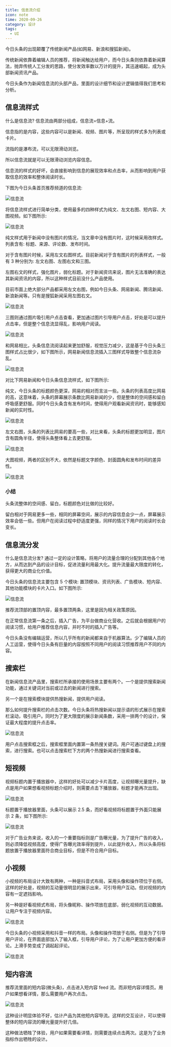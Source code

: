 ```yaml
---
title: 信息流介绍
icon: note
time: 2020-09-26
category: 设计
tags:
  - UI
---
```


今日头条的出现颠覆了传统新闻产品(如网易、新浪和搜狐新闻)。

传统新闻依靠着编辑人员的推荐，将新闻触达给用户，而今日头条则依靠着新闻算法，抛弃传统人工分发的思路，使分发效率数以万计的提升，其迅速崛起，成为头部新闻资讯产品。

今日头条作为新闻信息流的头部产品，里面的设计细节和设计逻辑值得我们思考和分析。

## 信息流样式

什么是信息流? 信息流由两部分组成，信息流=信息+流。

信息指的是内容，这些内容可以是新闻、视频、图片等，所呈现的样式多为列表或卡片。

流指的是瀑布流，可以无限滑动浏览。

所以信息流就是可以无限滑动浏览内容信息。

信息流的样式的好坏，会直接影响到信息的展现效率和点击率，从而影响到用户获取信息的效率和整体阅读时长。

下图为今日头条首页推荐频道的信息流:

![信息流](./assets/infomation-flow1.jpg)

将信息流样式进行简单分类，使用最多的四种样式为纯文、左文右图、短内容、大图视频。如下图所示:

![信息流](./assets/infomation-flow2.jpg)

纯文样式用于新闻中没有图片的情况，当文章中没有图片时，这时候采用改样式。列表含有: 标题、来源、评论数、发布时间。

对于含有图片时候，采用左文右图样式。目前新闻对于含有图片的列表样式，一般有 3 种分别为: 左文右图、左图右文和三图。

左图右文的样式，强化图片，弱化标题。对于新闻资讯来说，图片无法准确的表达其新闻资讯的内容，所以这种样式目前没什么产品使用。

目前市面上绝大部分产品都采用左文右图，例如今日头条、网易新闻、腾讯新闻、新浪新闻等。只有是搜狐新闻采用左图右文。

![信息流](./assets/infomation-flow3.jpg)

三图则通过图片吸引用户点击查看，更加通过图片引导用户点击，好处是可以提升点击率，但是整个信息流显得乱，影响用户阅读。

![信息流](./assets/infomation-flow4.jpg)

和网易相比，头条信息流阅读起来更加舒服，视觉压力减少，这是基于今日头条三图样式占比很少，如下图所示，网易新闻信息流插入三图样式导致整个信息流杂乱。

![信息流](./assets/infomation-flow5.jpg)

对比下网易新闻和今日头条信息流样式，如下图所示:

纯文，今日头条的标题颜色更深，网易的相对而言淡一些。头条的列表高度比网易的高，这意味着，头条的屏幕展示条数比网易新闻的少，但是整体的空间感和留白呼吸感更舒服。同时今日头条含有发布时间，使得用户观看新闻资讯时，能够感知新闻的实时性。

![信息流](./assets/infomation-flow6.jpg)

左文右图，头条的列表比网易的要高一些，对比来看，头条的标题更加明显，图片含有圆角半径，使得头条整体看上去更舒服。

![信息流](./assets/infomation-flow7.jpg)

大图视频，两者的区别不大，依然是标题文字颜色、封面圆角和发布时间的差异性。

![信息流](./assets/infomation-flow8.jpg)

### 小结

头条流整体的空间感、留白，标题颜色对比做的比较好。

留白相对于网易更多一些，相同的屏幕空间，展示的内容信息会少一点，屏幕展示效率会低一些。但用户在阅读过程中舒适度更强，同样的情况下用户的阅读时长会变长。

## 信息流分发

什么是信息流分发? 通过一定的设计策略，将用户的流量合理的分配到其他各个地方，从而达到产品的设计目标，促进流量利用最大化。提升流量最大限度的转化，获得更大的商业化价值。

今日头条的信息流主要包含 5 个模块: 置顶模块、资讯列表、广告模块、短内容、其他功能模块的卡片入口。如下图所示:

![信息流](./assets/infomation-flow9.jpg)

推荐流顶部的置顶内容，最多置顶两条，这里是因为相关政策原因。

在正常信息流第一条之后，插入广告，为平台做商业化营收。之后就会根据用户的阅读习惯，给用户推荐信息内容，并时不时的插入广告等。

今日头条没有编辑运营，所以几乎所有的新闻都来自于机器算法。少了编辑人员的人工运营，使得今日头条有巨量的内容按照不同用户的阅读习惯推荐用户不同的内容。

## 搜索栏

在新闻信息流产品里，搜索栏所承接的使用场景主要有两个。一个是提供搜索新闻功能，通过关键词对当前或过去的新闻进行搜索。

另一个是在搜索模块提供热搜新闻，提供用户阅读。

那么如何提升搜索栏的点击次数。今日头条将热搜新闻以提示语的形式展示在搜索栏滚动，吸引用户。同时为了更大限度的展示新闻条数，采用一排两个的设计，保证最大程度的提升点击率。

![信息流](./assets/infomation-flow10.jpg)

用户点击搜索框之后，搜索框里面内置第一条热搜关键词。用户可通过键盘上的搜索，进行搜索。也可以点击搜索栏下方的两个热搜新闻进行搜索查看。

## 短视频

视频标题内置于播放器中，这样的好处可以减少卡片高度，让视频曝光量提升，缺点是用户如果想看视频标题介绍时，则需要点击下播放器，标题才能再次出现。

![信息流](./assets/infomation-flow11.jpg)

标题置于播放器里面，头条可以展示 2.5 条，而好看视频将标题置于外面只能展示 2 条，如下图所示:

![信息流](./assets/infomation-flow12.jpg)

对于广告业务来说，收入的一个重要指标则是广告曝光量，为了提升广告的收入，则必须降低视频高度，使得广告曝光效率得到提升，以此提升收入，所以头条将标题放置于播放器里面符合商业目标，但是不符合用户目标。

## 小视频

小视频的布局设计大致有两种，一种是抖音式布局，采用头像和操作项位于右侧。这样的好处是，视频的互动量很明显的展示出来，可引导用户互动。但对视频的内容有一定遮挡影响。

另一种是好看视频式布局，将头像昵称、操作项放在底部，弱化视频的互动数据。让用户专注于视频内容。

![信息流](./assets/infomation-flow13.jpg)

今日头条的小视频采用和抖音一样的布局。头像和操作项放于右侧。但是为了引导用户评论，在界面底部加入了输入框，引导用户评论，为了让用户更加方便的看评论。上滑手势变成了调起起评论。

![信息流](./assets/infomation-flow14.jpg)

## 短内容流

推荐流里面的短内容(微头条)，点击进入短内容 feed 流。而非短内容详情页。用户如果想看详情，那么需要用户再次点击。

![信息流](./assets/infomation-flow15.jpg)

这种设计明显体验不好，估计产品为其他短内容导流。这样的交互设计，可以使得整体的短内容流的曝光量提升好几倍。

这种做法牺牲了体验，用户如果需要看详情，则需要连续点击两次。这是为了业务指标作出牺牲的设计。

